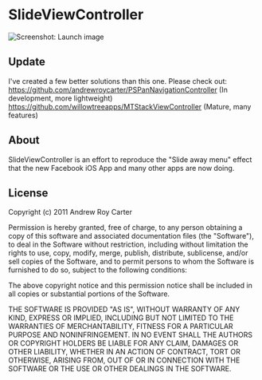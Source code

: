 SlideViewController
============

![Screenshot: Launch image](https://github.com/andrewroycarter/SlideViewController/raw/master/screenshot.png)

Update
------

I've created a few better solutions than this one. Please check out:
https://github.com/andrewroycarter/PSPanNavigationController (In development, more lightweight)
https://github.com/willowtreeapps/MTStackViewController (Mature, many features)

About
-----

SlideViewController is an effort to reproduce the "Slide away menu" effect that the new Facebook iOS App and many other apps are now doing.

License
-------

Copyright (c) 2011 Andrew Roy Carter

Permission is hereby granted, free of charge, to any person obtaining a copy of this software and associated documentation files (the "Software"), to deal in the Software without restriction, including without limitation the rights to use, copy, modify, merge, publish, distribute, sublicense, and/or sell copies of the Software, and to permit persons to whom the Software is furnished to do so, subject to the following conditions:

The above copyright notice and this permission notice shall be included in all copies or substantial portions of the Software.

THE SOFTWARE IS PROVIDED "AS IS", WITHOUT WARRANTY OF ANY KIND, EXPRESS OR IMPLIED, INCLUDING BUT NOT LIMITED TO THE WARRANTIES OF MERCHANTABILITY, FITNESS FOR A PARTICULAR PURPOSE AND NONINFRINGEMENT. IN NO EVENT SHALL THE AUTHORS OR COPYRIGHT HOLDERS BE LIABLE FOR ANY CLAIM, DAMAGES OR OTHER LIABILITY, WHETHER IN AN ACTION OF CONTRACT, TORT OR OTHERWISE, ARISING FROM, OUT OF OR IN CONNECTION WITH THE SOFTWARE OR THE USE OR OTHER DEALINGS IN THE SOFTWARE.
